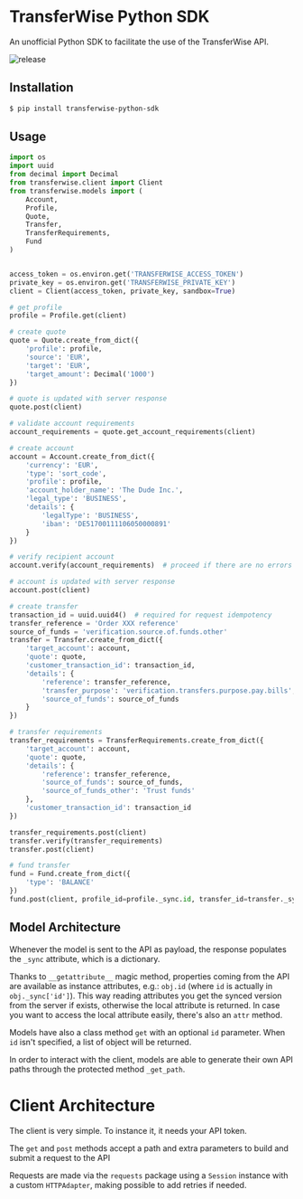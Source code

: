 # TransferWise Python SDK
An unofficial Python SDK to facilitate the use of the TransferWise API.

![release](https://travis-ci.org/davidvartanian/transferwise-python-sdk.svg?branch=master)

## Installation
```bash
$ pip install transferwise-python-sdk
```

## Usage
```python
import os
import uuid
from decimal import Decimal
from transferwise.client import Client
from transferwise.models import (
    Account,
    Profile,
    Quote,
    Transfer,
    TransferRequirements,
    Fund
)


access_token = os.environ.get('TRANSFERWISE_ACCESS_TOKEN')
private_key = os.environ.get('TRANSFERWISE_PRIVATE_KEY')
client = Client(access_token, private_key, sandbox=True)

# get profile
profile = Profile.get(client)

# create quote
quote = Quote.create_from_dict({
    'profile': profile,
    'source': 'EUR',
    'target': 'EUR',
    'target_amount': Decimal('1000')
})

# quote is updated with server response
quote.post(client)  

# validate account requirements
account_requirements = quote.get_account_requirements(client)

# create account
account = Account.create_from_dict({
    'currency': 'EUR',
    'type': 'sort_code',
    'profile': profile,
    'account_holder_name': 'The Dude Inc.',
    'legal_type': 'BUSINESS',
    'details': {
        'legalType': 'BUSINESS',
        'iban': 'DE51700111106050000891'
    }
})

# verify recipient account
account.verify(account_requirements)  # proceed if there are no errors

# account is updated with server response
account.post(client)

# create transfer
transaction_id = uuid.uuid4()  # required for request idempotency
transfer_reference = 'Order XXX reference'
source_of_funds = 'verification.source.of.funds.other'
transfer = Transfer.create_from_dict({
    'target_account': account,
    'quote': quote,
    'customer_transaction_id': transaction_id,
    'details': {
        'reference': transfer_reference,
        'transfer_purpose': 'verification.transfers.purpose.pay.bills',
        'source_of_funds': source_of_funds
    }
})

# transfer requirements
transfer_requirements = TransferRequirements.create_from_dict({
    'target_account': account,
    'quote': quote,
    'details': {
        'reference': transfer_reference,
        'source_of_funds': source_of_funds,
        'source_of_funds_other': 'Trust funds'
    },
    'customer_transaction_id': transaction_id
})

transfer_requirements.post(client)
transfer.verify(transfer_requirements)
transfer.post(client)

# fund transfer
fund = Fund.create_from_dict({
    'type': 'BALANCE'
})
fund.post(client, profile_id=profile._sync.id, transfer_id=transfer._sync.id)

```

## Model Architecture
Whenever the model is sent to the API as payload, the response populates the `_sync` attribute, which is a dictionary.

Thanks to `__getattribute__` magic method, properties coming from the API are available as instance attributes, e.g.: `obj.id` (where `id` is actually in `obj._sync['id']`). This way reading attributes you get the synced version from the server if exists, otherwise the local attribute is returned. In case you want to access the local attribute easily, there's also an `attr` method.

Models have also a class method `get` with an optional `id` parameter. When `id` isn't specified, a list of object will be returned.

In order to interact with the client, models are able to generate their own API paths through the protected method `_get_path`.

# Client Architecture
The client is very simple. To instance it, it needs your API token.

The `get` and `post` methods accept a path and extra parameters to build and submit a request to the API

Requests are made via the `requests` package using a `Session` instance with a custom `HTTPAdapter`, making possible to add retries if needed.
